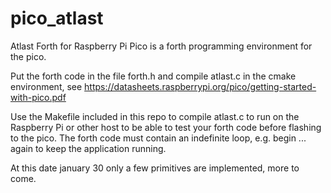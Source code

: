 # pico_atlast
Atlast Forth for Raspberry Pi Pico is a forth programming environment for the pico.

Put the forth code in the file forth.h and compile atlast.c in the cmake environment, see https://datasheets.raspberrypi.org/pico/getting-started-with-pico.pdf

Use the Makefile included in this repo to compile atlast.c to run on the Raspberry Pi or other host to be able to test your forth code before flashing to the pico. The forth code must contain an indefinite loop, e.g. begin ... again to keep the application running.

At this date january 30 only a few primitives are implemented, more to come.
